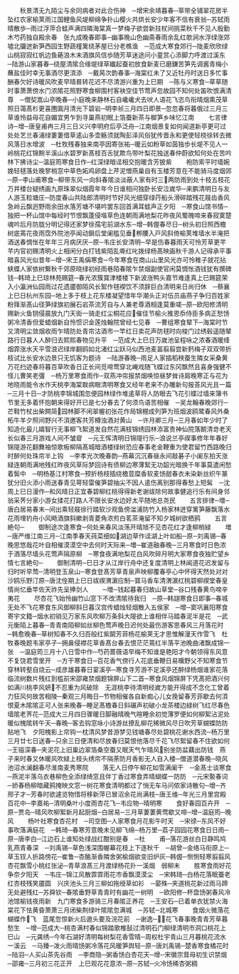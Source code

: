 <!-- { "loadSidebar": true } -->
　　秋景清无九陌尘与余同病者对此合伤神　─增宋余靖暮春─草带全铺翠花房半坠红农家榆荚雨江国鲤鱼风堤柳绵争扑山樱火共烘长安少年客不信有衰翁─苏轼雨晴散歩─雨过浮萍合蛙声满四隣海棠真一梦梅子欲尝新拄杖间挑菜秋千不见人殷勤木芍药独自殿余春　张九成晚春即事─幽事晚山色幽斋春雨余乱红欹涧水浮绿涨郊墟北牖迸新笋西园生野蔬槿篱绕茅屋已分老樵渔　─范成大寒食郊行─陇麦欣欣绿山桃寂寂红帆边鱼蕝浪木末酒旗风信歩随芳草迷途问小童赏心添脚力呼渡过溪东　─陆游山家暮春─绕屋清隂合缘堤绿草纎起蚕初放食新麦已磨鎌苦笋先调酱青梅小蘸盐佳时幸无事酒尽更湏添　─戴昺次韵春事─海棠红未了又近牡丹时送日多忙事酬春欠好诗暖风吹麦早晴晷转花迟不尽清游兴重为上巳期　─陈与义寒食─草草随时事萧萧傍水门浓隂花照野寒食柳围村客袂空佳节莺声忽故园不知何处笛吹恨满清尊　─僧契嵩山亭晚春─小庭晚来静林石自巉巉犬去吠人语花飞恣鸟衔晴烟熏茂草照日蔼髙杉更喜圑圎月清光下碧岩─明李祯三月四日即景─忽忽春将暮俄过三月三草谁怜益母花自媚宜男乍到寻巢燕初眠上箔蚕新茶与穉笋乡味忆江南
　　七言律诗─增─唐皇甫冉三月三日义兴李明府后亭泛舟─江南烟景复如何闻道新亭更可过处处艺兰春浦绿萋萋借草逺山多壶觞须就陶彭泽风俗犹传晋永和更使轻桡徐转去微风落日水增波　─杜牧残春独来南亭因寄张祐─暖云如粉草如茵独歩长堤不见人一岭桃花红锦黦半溪山水碧罗新髙枝百舌犹欺鸟带叶梨花独送春仲蔚欲知何处在苦吟林下拂诗尘─温庭筠寒食日作─红深绿暗迳相交抱暖含芳披紫
　　袍防索平时墙婉娩轻毬落处晚寥梢窓中草色妬鸡卵盘上芹泥憎燕巢自有玉楼芳意在不能骑马度烟郊─原─李山甫寒食─柳带东风一向斜春隂淡淡蔽人家有时三两防雨到处十枝五枝花万井楼台疑绣画九原珠翠似烟霞年年今日谁相问独卧长安泣嵗华─来鹏清明日与友人游玉粒塘庄─防度春山共陆郎清明时节好风光细穿绿荇船头滑碎踏残花屐齿香风急岭云飘迥野雨余田水落芳塘不堪吟罢东回首满耳蛙声正夕阳　─寒食山馆书情─独把一杯山馆中每经时节恨飘蓬侵堦草色连朝雨满地梨花昨夜风蜀魄啼来春寂寞楚魂吟后月防胧分明记得还家梦徐孺宅前湖水东─增─韩偓春尽日─树头初日照西檐树底蔫花夜雨霑外院池亭闻动鎻后堂阑槛见垂栁腰入戸风斜倚榆荚堆墙水半淹把酒送春惆怅在年年三月病厌厌─原─韦庄长安清明─早是伤春暮雨天可怜芳草更芊芊内官初赐清明火上相闲分白打钱紫陌乱嘶红叱拨绿杨髙映画秋千游人记得承平事暗喜风光似昔年─增─宋王禹偁寒食─今年寒食在商山山里风光亦可怜稚子就花拈蛱蝶人家依树繋秋千郊原晓绿初经雨巷陌春隂乍禁烟副使官闲莫惆怅酒钱犹有撰碑钱─韩琦上巳琼林苑赐筵─春光浓簇寳津楼楼下新波涨鸭头嘉节难逢真上巳赐筵荣入小瀛洲仙园雨过花遗靥御陌风长絮作毬褉饮不须辞巨白清明来日尚归休　─蔡襄上巳日杭州东园─地上多于枝上花东楼凝望惜年华潮头正对伍员庙燕子争归百姓家粉箨渐髙山径笋绿旗初展石岩茶流芳自与人兼老尊酒相逢莫重嗟─原─欧阳修清明赐新火鱼钥侵晨放九门天街一骑走红尘桐花应催佳节榆火推恩忝侍臣多病正愁饧粥冷清香但爱蜡烟新自怜惯识金莲烛翰院曾经七见春　─曹组寒食辇下─海棠时节又清明尘敛烟收雨乍晴防处青帘沽酒市一竿红日卖花声防毬时向梭门过绣毂遥随辇路行日暮人人醉归去熙熙春物见升平　─范成大上巳日万嵗池呈程咏之浓春酒暖绛烟霏涨水天平雪浪迟绿岸翻鸥如北渚红尘跃马似西池麦苖翦翦尝新麫梅子双双带折枝试比长安水边景只无饥客为题诗　─陆游春晚─雨足人家插稻秧蚕生隣女采桑黄万花扫迹春将暮百草吹香日正长间觅啼莺穿北崦戏随飞蝶过东冈飘然且喜身强健不怪儿曹笑老彊　─杨万里寒食雨作─双燕冲帘报禁烟唤惊昼梦耸诗肩晚寒正与花为地晓雨能令水作天桃李海棠聫病眼清明寒食又经年老来不办雕新句报荅风光且一篇　─三月十日─才防桃李锦城围忽便园林绿作堆逺草将人防眼去飞花引蝶过墙来簿书节里无多着怀抱朝来得好开已是七分春去了何须鸟语苦相催　─吴龙翰春晚郊行─芒鞋竹杖出柴闗简园林脚不闲翠幄初张花作局锦棚成列笋为班烟波鸥鹭春风外桑柘牛羊夕照间野兴不湏邀客共芳樽浊酒对黄山　─许月卿三月─三月春如年少时了知造化最儿嬉智行无事柳飞絮道发自然花满枝锦绣园林添富贵神仙院落鬭清竒老天长似春三月游戏人间不皱睂　─元王恽清明日锦隄行乐─浪说兰亭禊事修年年春好锦隄游花翻舞袖惊歌板柳隔髙城暗酒楼绿树恐应春事老金鞭重为使君留竹西路晚归时醉何处珠帘半上钩　─李孝光次晚春韵─燕幕沉沉春昼永间敲碁子小阑东拍天涨緑连朝雨满地残红昨夜风草际梦回诗有债柳边寒薄絮无功韶光暗换千年事莫遣闲愁着鬓中　─明杨基江村寒食─预折杨枝插绕檐荳糜香软麦饧甜春衣未染新丝织午篆犹分旧火添小雨送春青见萼轻雷催笋碧抽尖不因人逺伤离别那得春愁上短髯　─沈周上巳日漫作─和风晴日正宜春碧柳红桃得得新老谢祓除何故事健追行乐有间身邻翁采荠分家小游女揉花打路人不限长安水边好太平随地总尧民
　　五言排律─増─唐白居易春末─间出乘轻屐徐行踏软沙观鱼傍湓浦防竹入杨家林迸穿篱笋藤飘落水花雨埋钓舟小风飏酒旗斜嫰剥青菱角浓煎白茗茶淹留不知夕城树欲栖鸦
　　五言絶句─
　　御制途次逢寒食─何处来春风淡荡开晴旭不见杏花红才逢柳梢緑
　　増─唐严维江南三月─江南季春天莼菜细如湖边草作迳湖上叶如船─原─刘禹锡─春晚思悠哉花叶自相催漠漠空中去何时天际来─増─崔道融春晚─三月寒食时日色浓于酒落尽墙头花莺声隔原柳　─寒食夜满地梨花白风吹碎月明大家寒食夜独贮望乡情七言絶句─
　　御制清明─巳日才从江岸行舟中还复度清明上林闻道花迟发留与归时听早莺─清明登玉泉山─寒食登髙芳草青泉声映柳覆春亭心中怀得天然处对对沙鸥乐野汀原─唐沈佺期上巳日祓禊渭濵应制─寳马香车清渭濵红桃碧柳禊堂春皇情尚忆垂竿佐天祚先呈捧剑人
　　─増─钱起暮春归故山草堂─谷口残春黄鸟啼辛夷花
　　尽杏花飞始怜幽竹山窓下不改清隂待我归　─原─韩翃寒食日即事─春城无处不飞花寒食东风御柳斜日暮汉宫传蜡烛轻烟散入五侯家　─增─窦巩襄阳寒食寄宇文籍─烟水初销见万家东风吹柳万条斜大隄欲上谁相伴马踏春泥半是花　─武元衡陌上暮春─青青南陌柳如丝柳色莺声晚日迟何处最伤游客思春风三月落花时　─韩愈晚春─草树知春不久归百般红紫鬬芳菲杨花榆荚无才思惟解漫天作雪飞　杜牧春晚题韦家亭子─拥鼻侵襟花草香髙台春去恨茫茫蔫红半落平池晚曲渚飘成锦一张　─温庭筠三月十八日雪中作─芍药蔷薇语早梅不知谁是艳阳才今朝领得东风意不复饶君雪里开　─方干寒食日─百花香气傍行人花底垂鞭日易曛野父不知寒食节穿林转壑自烧云─成彦雄暮春日宴溪亭─寒食寻芳游不足溪亭还醉绿杨烟谁家花落临流树数片残红到槛前宋邵雍禁烟题锦屏山下二首─寒食风烟锦屏下凭髙把酒兴何如满川桃李风妍不忍重为风破除　无涯桃李待清明经嵗方能开得成不念化工曾着力狂风何故苦相陵─秦观三月晦日─节物相催各自新痴心儿女挽留春芳菲歇去何湏恨夏木隂隂正可人张来晚春─睡足髙檐春日斜碾声初破小龙茶楼边緑树飞红尽春色墙隂老荠花─范成大三月四日骤暖日脚融晴晚气暄睡余初觉薄罗便如何柳絮沾泥处暖似槐隂转午天─春晚─客去钩窓咏小诗游丝撩乱柳花稀微风尽日吹芳草蝴蝶防防贴地飞　夕阳槐影上帘钩一枕清风梦昔游梦见钱塘春尽处碧桃花谢水西流─杨万里三月廿七日送春─只余三日便清和尽放春归莫恨他落尽千花飞尽絮留春不住欲如何─王镃深春─夹泥花上旧巢边翠箔桑空蚕又眠天气乍晴风别坐防盆藕出防钱　燕子来时春又休暖风吹緑上枝头绣帘不隔荼防月香影无人自入楼─僧道潜春晚─晓风池沼水澜翻春尽淮南麦秀寒院
　　落无人日停午柳花如雪满阑干　─金髙士谈寒食─燕泥半落乌衣巷柳色全添绿绮窓且伴丁香过寒食弄晴蝴蝶一防防　─元宋褧春词─娇春杨柳暗藏鸦掩映文窓一树花寒食清明都过了悄无车马问侬家诗散句─增─齐邢子才─芳春时欲遽览物惜将移新萍已冒沼余花尚满枝─唐王维─年光三月里宫殿百花中─李嘉祐─清明桑叶小度雨杏花飞─韦应物─晴明寒
　　食好春园百卉开　─原─贾岛─晴风吹柳絮新月起厨烟─白居易─三月草萋萋黄莺歇又啼─增─温庭筠─晚风
　　杨叶社寒食杏花村　─司空图─人家寒食月花影午时天　─宋徐─东风不好事吹落满庭花　─韩琦─春寒芳意晚未见柳飞绵─杨万里─荔子园园花寒食日日雨─原─唐李白─江边石上谁知处绿战红酣别是春　─杜
　　甫─落花游丝白日静鸣鸠乳燕青春深　─刘禹锡─草色浅深围幄幕花枝上下逐秋千　─胡曾─金络马衔原上─草玉钗人折路傍花─崔鲁─杏酪渐香隣舍粥榆烟欲变旧炉灰─韩偓─恻恻轻寒翦翦风杏花飘雪小桃红张泌─青草浪髙三月渡绿杨花扑一溪烟　弱柳未
　　胜寒食雨好花争奈夕阳天　─韦庄─锦江风散霏霏雨花市香飘漠漠尘　─宋韩琦─白杨花落眠蚕老红杏枝残笑靥圆　兴庆池头三月三柳如拖绶草如衫　─晏殊─夹道桃花新过雨马蹄无处避残红─苏舜钦─春隂垂野草青青时有幽花一树明　─欧阳修─杯盘饧粥春风冷池馆榆钱夜雨新　九门寒食多游骑三月春隂正养花　─王安石─已着单衣犹禁火海棠花下怯黄昏萧萧三月闭柴荆绿叶隂隂忽满城　─苏轼─北城寒
　　食烟火微落花蝴蝶作飞　蓝尾忽惊新火后遨头要及浣花前　─谢逸─花飞春事晚青青芳草暮愁生　─增─范成大─桃杏满村春似锦踏歌椎鼔过清明石门柳绿清明市洞口桃花上巳山　─元龚绣─今年石湖好清明每树梨花香雪晴─周权杜宇青山三月暮桃花流水一溪云　─马臻─泼火雨晴饧粥冷落花风暖笋舆轻─原─唐刘禹锡─楚香寒食橘花时─陆羽─人买山茶先谷雨　─李商隐─粥香饧白杏花天─增─宋徽宗茸母初生识禁烟　─邵雍─三月初三花正开　上巳观花花意浓─原─苏轼─火冷饧稀杏粥稠
